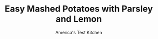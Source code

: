 ---
layout: ../../layouts/MarkdownPostLayout.astro
title: Easy Mashed Potatoes with Parsley and Lemon
author: America's Test Kitchen
pubDate: 2023-03-15
description: "Parsley and lemon provide an unexpected approach to classic mashed potatoes."
image_url: https://res.cloudinary.com/hksqkdlah/image/upload/ar_1:1,c_fill,dpr_2.0,f_auto,fl_lossy.progressive.strip_profile,g_faces:auto,q_auto:low,w_344/37291_sfs-easy-mashed-potatoes-with-parsley-and-lemon-17
tags: ["Side Dishes","Potatoes"]
calories: 1562
protein: 6
carbohydrates: 42
fats: 
fiber: 5
ingredients: ["2 pounds, Yukon Gold potatoes, peeled and sliced 1/2 inch thick",", Salt and pepper","3/4 cup, half-and-half","6 tablespoons, unsalted butter","1/4 cup, minced fresh parsley","1 tablespoon, grated lemon zest"]
serves: 4
time: "40 minutes"
instructions: ["Place potatoes and 1 tablespoon salt in large saucepan, add water to cover by 1 inch, and bring to boil over high heat. Reduce heat to medium and simmer until potatoes are tender and paring knife can be easily slipped in and out of potatoes, 18 to 22 minutes.","Meanwhile, combine half-and-half and butter in 2-cup liquid measuring cup and microwave, covered, until butter is melted and mixture is warm to touch, about 2 minutes.","Drain potatoes and return them to saucepan. Cook over low heat, stirring, until potatoes are thoroughly dried, about 30 seconds. Remove from heat and, using potato masher, mash potatoes until smooth and no lumps remain. Stir in half-and-half mixture, 3/4 teaspoon salt, and 1/2 teaspoon pepper until fully incorporated. Stir in parsley and lemon zest until combined. Season with salt and pepper to taste. Serve."]
nutrition: ["1054 mg Potassium","181 mg Phosphorus","91 mg Calcium","2 mg Iron","60 mg Magnesium","696 mg Sodium","22 g Fat","2 mg Niacin (B3)","6 g Monounsaturated","52 mg Vitamin C","62 mg Cholesterol","14 g Saturated","5 g Fiber","44 µg Folate (food)","3 g Sugars","69 µg Vitamin K","224 g Water","42 g Carbs","44 µg Folate equivalent (total)","6 g Protein","205 µg Vitamin A","390 kcal Energy","1562 calories"]
notes: "We prefer Yukon Gold potatoes here, but russet potatoes will work in a pinch."
---
